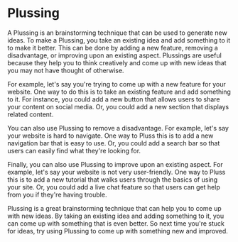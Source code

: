 # Plussing

A Plussing is an brainstorming technique that can be used to generate new ideas. To make a Plussing, you take an existing idea and add something to it to make it better. This can be done by adding a new feature, removing a disadvantage, or improving upon an existing aspect. Plussings are useful because they help you to think creatively and come up with new ideas that you may not have thought of otherwise.

For example, let's say you're trying to come up with a new feature for your website. One way to do this is to take an existing feature and add something to it. For instance, you could add a new button that allows users to share your content on social media. Or, you could add a new section that displays related content.

You can also use Plussing to remove a disadvantage. For example, let's say your website is hard to navigate. One way to Pluss this is to add a new navigation bar that is easy to use. Or, you could add a search bar so that users can easily find what they're looking for.

Finally, you can also use Plussing to improve upon an existing aspect. For example, let's say your website is not very user-friendly. One way to Pluss this is to add a new tutorial that walks users through the basics of using your site. Or, you could add a live chat feature so that users can get help from you if they're having trouble.

Plussing is a great brainstorming technique that can help you to come up with new ideas. By taking an existing idea and adding something to it, you can come up with something that is even better. So next time you're stuck for ideas, try using Plussing to come up with something new and improved.
